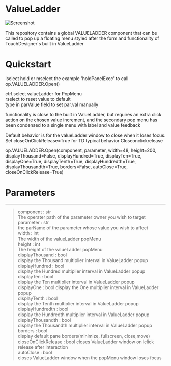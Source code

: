 # ValueLadder

![Screenshot](/ValueLadder/lib/samples/demo.gif)

This repository contains a global VALUELADDER component that
can be called to pop up a floating menu styled after the form and functionality of TouchDesigner's built in ValueLadder  

# Quickstart  

lselect hold or mselect the example 'holdPanelExec' 
to call op.VALUELADDER.Open()  

ctrl.select valueLadder for PopMenu  
rselect to reset value to default  
type in parValue field to set par.val manually  

functionality is close to the built in ValueLadder,
but requires an extra click action on the chosen
value increment, and the secondary pop menu has
been condensed to a single menu with label and 
value feedback  

Default behavior is for the valueLadder window to close when it
loses focus. Set closeOnClickRelease=True for TD typical behavior
Closeonclickrelease  

op.VALUELADDER.Open(component, parameter, width=48, height=200, displayThousand=False, 
			displayHundred=True, displayTen=True, displayOne=True, 
			displayTenth=True, displayHundredth=True, displayThousandth=True, 
			borders=False, autoClose=True, closeOnClickRelease=True)  

# Parameters  
------------

> component : str  
    The operater path of the parameter owner you wish to target  
> parameter : str  
    the parName of the parameter whose value you wish to affect  
> width : int  
    The width of the valueLadder popMenu   
> height : int  
    The height of the valueLadder popMenu 	 
> displayThousand	: bool  
    display the Thousand multiplier interval in ValueLadder popup  
> displayHundred : bool  
    display the Hundred multiplier interval in ValueLadder popup  
> displayTen : bool  
    display the Ten multiplier interval in ValueLadder popup  
> displayOne : bool 
    display the One multiplier interval in ValueLadder popup  
> displayTenth : bool  
    display the Tenth multiplier interval in ValueLadder popup  
> displayHundredth : bool  
    display the Hundredth multiplier interval in ValueLadder popup  
> displayThousandth : bool  
    display the Thousandth multiplier interval in ValueLadder popup  
> borders : bool  
    display default pane borders(minimize, fullscreen, close,move)  
> closeOnClickRelease : bool 
    closes ValueLadder window on lclick release after interaction  
> autoClose : bool  
    closes ValueLadder window when the popMenu window loses focus  

